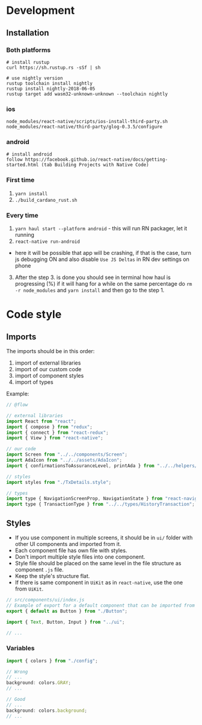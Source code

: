 # Development

## Installation

### Both platforms

```
# install rustup
curl https://sh.rustup.rs -sSf | sh

# use nightly version
rustup toolchain install nightly
rustup install nightly-2018-06-05
rustup target add wasm32-unknown-unknown --toolchain nightly
```

### ios

```
node_modules/react-native/scripts/ios-install-third-party.sh
node_modules/react-native/third-party/glog-0.3.5/configure
```

### android

```
# install android
follow https://facebook.github.io/react-native/docs/getting-started.html (tab Building Projects with Native Code)
```

### First time

1. `yarn install`
2. `./build_cardano_rust.sh`

### Every time

1. `yarn haul start --platform android` - this will run RN packager, let it running
2. `react-native run-android`

- here it will be possible that app will be crashing, if that is the case, turn js debugging ON
  and also disable `Use JS Deltas` in RN dev settings on phone

3. After the step 3. is done you should see in terminal how haul is progressing (%) if it will hang
   for a while on the same percentage do `rm -r node_modules` and `yarn install` and then go to the step 1.

# Code style

## Imports

The imports should be in this order:

1. import of external libraries
2. import of our custom code
3. import of component styles
4. import of types

Example:

```js
// @flow

// external libraries
import React from "react";
import { compose } from "redux";
import { connect } from "react-redux";
import { View } from "react-native";

// our code
import Screen from "../../components/Screen";
import AdaIcon from "../../assets/AdaIcon";
import { confirmationsToAssuranceLevel, printAda } from "../../helpers/utils";

// styles
import styles from "./TxDetails.style";

// types
import type { NavigationScreenProp, NavigationState } from "react-navigation";
import type { TransactionType } from "../../types/HistoryTransaction";
```

## Styles

- If you use component in multiple screens, it should be in `ui/` folder with other UI components and imported from it.
- Each component file has own file with styles.
- Don't import multiple style files into one component.
- Style file should be placed on the same level in the file structure as component `.js` file.
- Keep the style's structure flat.
- If there is same component in `UiKit` as in `react-native`, use the one from `UiKit`.

```js
// src/components/ui/index.js
// Example of export for a default component that can be imported from UI.
export { default as Button } from "./Button";
```

```js
import { Text, Button, Input } from "../ui";

// ...
```

### Variables

```js
import { colors } from "./config";

// Wrong
// ...
background: colors.GRAY;
// ...

// Good
// ...
background: colors.background;
// ...
```
